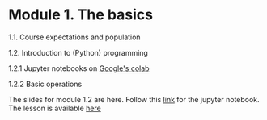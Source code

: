 # Module 1. The basics

1.1. Course expectations and population

1.2. Introduction to (Python) programming

1.2.1 Jupyter notebooks on [Google's colab](colab.research.google.com/)

1.2.2 Basic operations

The slides for module 1.2 are here. Follow this [link](https://colab.research.google.com/drive/1-WpX_L4wBaPfbZApkhhtwo7j1yG49JNF?usp=sharing) for the jupyter notebook. The lesson is available [here](https://youtu.be/Omp72RoNdU0)
